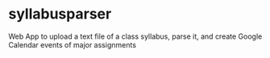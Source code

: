 # syllabusparser
Web App to upload a text file of a class syllabus, parse it, and create Google Calendar events of major assignments 